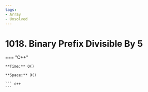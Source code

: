 ```yaml
---
tags:
- Array
- Unsolved
---
```



# 1018. Binary Prefix Divisible By 5

=== "C++"

    **Time:** O()

    **Space:** O()

    ``` c++
    ```